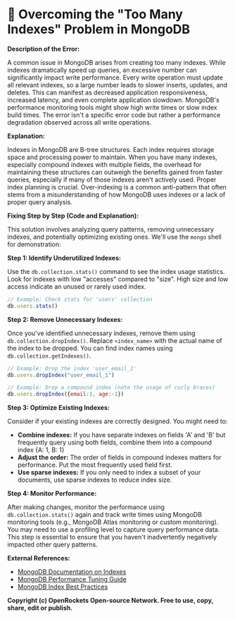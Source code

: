 # 🐞 Overcoming the "Too Many Indexes" Problem in MongoDB


**Description of the Error:**

A common issue in MongoDB arises from creating too many indexes. While indexes dramatically speed up queries, an excessive number can significantly impact write performance.  Every write operation must update all relevant indexes, so a large number leads to slower inserts, updates, and deletes. This can manifest as decreased application responsiveness, increased latency, and even complete application slowdown. MongoDB's performance monitoring tools might show high write times or slow index build times. The error isn't a specific error code but rather a performance degradation observed across all write operations.

**Explanation:**

Indexes in MongoDB are B-tree structures.  Each index requires storage space and processing power to maintain.  When you have many indexes, especially compound indexes with multiple fields, the overhead for maintaining these structures can outweigh the benefits gained from faster queries, especially if many of those indexes aren't actively used.  Proper index planning is crucial.  Over-indexing is a common anti-pattern that often stems from a misunderstanding of how MongoDB uses indexes or a lack of proper query analysis.

**Fixing Step by Step (Code and Explanation):**

This solution involves analyzing query patterns, removing unnecessary indexes, and potentially optimizing existing ones.  We'll use the `mongo` shell for demonstration:

**Step 1: Identify Underutilized Indexes:**

Use the `db.collection.stats()` command to see the index usage statistics. Look for indexes with low "accesses" compared to "size".  High size and low access indicate an unused or rarely used index.

```javascript
// Example: Check stats for 'users' collection
db.users.stats()
```

**Step 2: Remove Unnecessary Indexes:**

Once you've identified unnecessary indexes, remove them using `db.collection.dropIndex()`.  Replace `<index_name>` with the actual name of the index to be dropped. You can find index names using `db.collection.getIndexes()`.

```javascript
// Example: Drop the index 'user_email_1'
db.users.dropIndex("user_email_1")

// Example: Drop a compound index (note the usage of curly braces)
db.users.dropIndex({email:1, age:-1})
```

**Step 3: Optimize Existing Indexes:**

Consider if your existing indexes are correctly designed. You might need to:

* **Combine indexes:** If you have separate indexes on fields 'A' and 'B' but frequently query using both fields, combine them into a compound index {A: 1, B: 1}
* **Adjust the order:** The order of fields in compound indexes matters for performance.  Put the most frequently used field first.
* **Use sparse indexes:** If you only need to index a subset of your documents, use sparse indexes to reduce index size.

**Step 4: Monitor Performance:**

After making changes, monitor the performance using `db.collection.stats()` again and track write times using MongoDB monitoring tools (e.g., MongoDB Atlas monitoring or custom monitoring). You may need to use a profiling level to capture query performance data.  This step is essential to ensure that you haven't inadvertently negatively impacted other query patterns.


**External References:**

* [MongoDB Documentation on Indexes](https://www.mongodb.com/docs/manual/indexes/)
* [MongoDB Performance Tuning Guide](https://www.mongodb.com/docs/manual/performance/)
* [MongoDB Index Best Practices](https://www.mongodb.com/blog/post/best-practices-for-mongodb-indexes)


**Copyright (c) OpenRockets Open-source Network. Free to use, copy, share, edit or publish.**

